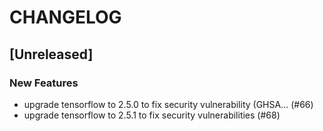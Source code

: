 # CHANGELOG

## [Unreleased]

### New Features

- upgrade tensorflow to 2.5.0 to fix security vulnerability (GHSA… (#66)
- upgrade tensorflow to 2.5.1 to fix security vulnerabilities (#68)


